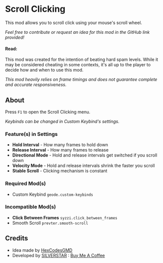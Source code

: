 # Scroll Clicking
This mod allows you to scroll click using your mouse's scroll wheel.

*Feel free to <cy>contribute</c> or <cy>request</c> an idea for this mod in the GitHub link provided!*

#### Read:
This mod was created for the intention of <cg>beating hard spam levels.</c> While it may be considered <cr>cheating</c> in some contexts, it's all up to the player to decide how and when to use this mod.

*<cr>This mod heavily relies on frame timings and does not guarantee complete and accurate responsiveness.</c>*

## About
Press `F1` to open the Scroll Clicking menu.

*<cy>Keybinds can be changed in Custom Keybind's settings.</c>*

### Feature(s) in Settings
- **Hold Interval** - How many frames to hold down
- **Release Interval** - How many frames to release
- **Directional Mode** - Hold and release intervals get switched if you scroll down
- **Velocity Mode** - Hold and release intervals shrink the faster you scroll
- **Stable Scroll** - Clicking mechanism is constant

### Required Mod(s)
- Custom Keybind `geode.custom-keybinds`

### Incompatible Mod(s)
- **Click Between Frames** `syzzi.click_between_frames`
- Smooth Scroll `prevter.smooth-scroll`

## Credits
- Idea made by [HexCodesGMD](https://discord.com/users/1222327935315218506)
- Developed by [SILVERSTAR](https://github.com/silver984) : [Buy Me A Coffee](https://ko-fi.com/silverstar_)
